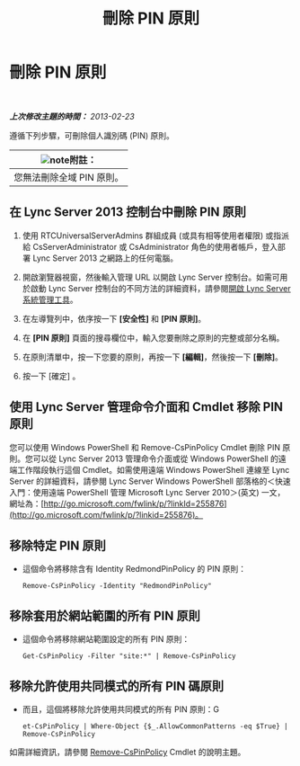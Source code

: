 ﻿---
title: 刪除 PIN 原則
TOCTitle: 刪除 PIN 原則
ms:assetid: 7c378927-2e41-418e-9721-327021bd2e45
ms:mtpsurl: https://technet.microsoft.com/zh-tw/library/Gg521020(v=OCS.15)
ms:contentKeyID: 49291428
ms.date: 08/10/2015
mtps_version: v=OCS.15
ms.translationtype: HT
---

# 刪除 PIN 原則

 

_**上次修改主題的時間：** 2013-02-23_

遵循下列步驟，可刪除個人識別碼 (PIN) 原則。

<table>
<thead>
<tr class="header">
<th><img src="images/Gg398811.note(OCS.15).gif" title="note" alt="note" />附註：</th>
</tr>
</thead>
<tbody>
<tr class="odd">
<td>您無法刪除全域 PIN 原則。</td>
</tr>
</tbody>
</table>


## 在 Lync Server 2013 控制台中刪除 PIN 原則

1.  使用 RTCUniversalServerAdmins 群組成員 (或具有相等使用者權限) 或指派給 CsServerAdministrator 或 CsAdministrator 角色的使用者帳戶，登入部署 Lync Server 2013 之網路上的任何電腦。

2.  開啟瀏覽器視窗，然後輸入管理 URL 以開啟 Lync Server 控制台。如需可用於啟動 Lync Server 控制台的不同方法的詳細資料，請參閱[開啟 Lync Server 系統管理工具](lync-server-2013-open-lync-server-administrative-tools.md)。

3.  在左導覽列中，依序按一下 **\[安全性\]** 和 **\[PIN 原則\]**。

4.  在 **\[PIN 原則\]** 頁面的搜尋欄位中，輸入您要刪除之原則的完整或部分名稱。

5.  在原則清單中，按一下您要的原則，再按一下 **\[編輯\]**，然後按一下 **\[刪除\]**。

6.  按一下 \[確定\] 。

## 使用 Lync Server 管理命令介面和 Cmdlet 移除 PIN 原則

您可以使用 Windows PowerShell 和 Remove-CsPinPolicy Cmdlet 刪除 PIN 原則。您可以從 Lync Server 2013 管理命令介面或從 Windows PowerShell 的遠端工作階段執行這個 Cmdlet。如需使用遠端 Windows PowerShell 連線至 Lync Server 的詳細資料，請參閱 Lync Server Windows PowerShell 部落格的＜快速入門：使用遠端 PowerShell 管理 Microsoft Lync Server 2010＞(英文) 一文，網址為：[http://go.microsoft.com/fwlink/p/?linkId=255876](http://go.microsoft.com/fwlink/p/?linkid=255876)。

## 移除特定 PIN 原則

  - 這個命令將移除含有 Identity RedmondPinPolicy 的 PIN 原則：
    
        Remove-CsPinPolicy -Identity "RedmondPinPolicy"

## 移除套用於網站範圍的所有 PIN 原則

  - 這個命令將移除網站範圍設定的所有 PIN 原則：
    
        Get-CsPinPolicy -Filter "site:*" | Remove-CsPinPolicy

## 移除允許使用共同模式的所有 PIN 碼原則

  - 而且，這個將移除允許使用共同模式的所有 PIN 原則：G
    
        et-CsPinPolicy | Where-Object {$_.AllowCommonPatterns -eq $True} | Remove-CsPinPolicy

如需詳細資訊，請參閱 [Remove-CsPinPolicy](https://docs.microsoft.com/en-us/powershell/module/skype/Remove-CsPinPolicy) Cmdlet 的說明主題。

